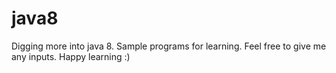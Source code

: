 # java8
Digging more into java 8. Sample programs for learning. Feel free to give me any inputs. Happy learning :)
